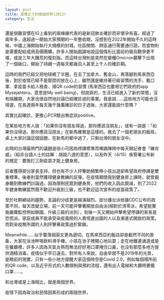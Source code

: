 ```yaml
---
layout: post
title: 疫情之下的兩個世界(2022)
category: 生活
---
```




還是很難習慣在IG上看到的兩條線代表的是新冠肺炎確診而非懷孕有喜。經過了兩年多，遠超過一開始大家預期的一年整收期，沒想到在2022年開始不久的這時候，中國上海開始執行大規模的封城，社區關閉、跨區通行需要通行證，而食物則是需要配給或用高價團購，許多人開始戲謔地說這個情形比當前的俄烏戰爭更不堪，或是三年大饑荒的復刻版。而這時台灣則是突然在變種Omicron襲擊下出現了一個破口，開始了持續一週每天都幾百人甚至上千人的確診期。

這時的我們已經又把地球繞了半圈，在去了加拿大、舊金山，再落腳到馬來西亞後，對於疫情已經不是那麼的放在心上，雖然還是維持著已經習慣的洗手、戴口罩、拿疫苗卡給人檢查、掃QR code的習慣 (馬來西亞也要用它們政府的app Mysejahtera，意思是My well being)，但說真的，生活已經進入了新的常態，沒有隔離期，大家也很自然地討論已經確診過的事實。我是說……這些地方可能也沒得選，在長達兩年每天幾千幾萬確診的日子過後，大家還能說什麼嗎？ 

其實比起確診，更擔心PCR驗出無症狀positive。

在某些地方有人說：「如果你沒有朋友得過，那你應該沒朋友」，或有一說是：「如果你沒得過，那你應該沒朋友」在新馬確實是這樣的。我去了一個老朋友的飯局，桌上大家討論這個話題，在新馬的都中過了，只剩台灣的朋友沒中。

此時的台灣最熱門的議題是徐小可因為停課標準而嘲諷陳時中每天開記者會「練肖威」（給非台語人士的註解：胡說八道的意思），以及昨天（4/15）疾管署公布新的規定：要施打三劑疫苗才能上健身房。

前者獲得部分家長支持，但也有不少人抨擊她頻繁帶小孩出遊卻希望政府停課是雙重標準。後者則當然獲得健身教練的反彈，在疫情期間我到健身房上課時，就曾親身聽到教練們討論過，因為限制民眾到健身房，他們的收入因此銳減，到了2022年健身教練當然既不歡迎升級到三級，也不歡迎這次宣布的疫苗政策了。

至於社群網站的趨勢，言論的分歧更是越演越烈。部分護台派依據CDC公布的政策不同，每天改變立場，前一天可能抨擊著開放自由派(相對於清零派，希望能實施嚴厲監控例如鎖國、升級三級的派別），到後一天又開始抨擊希望停課的家長是恐慌派。家庭成員不能承受染疫風險的人責怪進出國的人以及漸進式開放的政策，而對染疫無所謂的人則抨擊著政策過於緊鎖。

Meanwhile……似乎要落個英文更為適切。在馬來西亞的飯店卻是截然不同的景象，大家在泳池畔喝飲料滑手機，小孩在池子裡開心地玩耍；走在地鐵連通道或是在餐廳裡，許多人因為天氣炎熱而無法好好用口罩掩住口鼻，也沒有那麼多地方提供酒精消毒。疫情似乎早已遠去，對所有人來說，自由早就不是2019年的光景，是眼前的現實。只有一些小地方提醒大家這個時空是Covid 2.0，例如每個場所前的QR code，以及近乎形式的人數限制與預約流程，還有出入電梯和大廳時要戴口罩……。

和台灣或是上海相比，就是兩個世界。

疫情下因為政治和民情因素形成的兩個世界。
